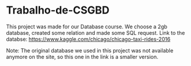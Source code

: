 # Trabalho-de-CSGBD
This project was made for our Database course. We choose a 2gb database, created some relation and made some SQL request.
Link to the databse: https://www.kaggle.com/chicago/chicago-taxi-rides-2016

Note: The original database we used in this project was not available anymore on the site, so this one in the link is a smaller version.
